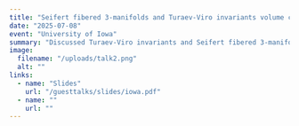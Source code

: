 ```yaml
---
title: "Seifert fibered 3-manifolds and Turaev-Viro invariants volume conjecture - University of Iowa"
date: "2025-07-08"
event: "University of Iowa"
summary: "Discussed Turaev-Viro invariants and Seifert fibered 3-manifolds."
image:
  filename: "/uploads/talk2.png"
  alt: ""
links:
  - name: "Slides"
    url: "/guesttalks/slides/iowa.pdf"
  - name: ""
    url: ""
---
```

